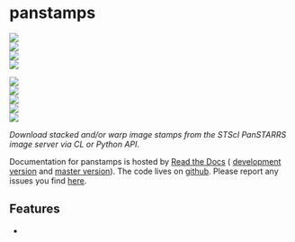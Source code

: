 # panstamps

<!-- INFO BADGES -->  

[![](https://img.shields.io/pypi/pyversions/panstamps)](https://pypi.org/project/panstamps/)  
[![](https://img.shields.io/pypi/v/panstamps)](https://pypi.org/project/panstamps/)  
[![](https://img.shields.io/github/license/thespacedoctor/panstamps)](https://github.com/thespacedoctor/panstamps)  
[![](https://img.shields.io/pypi/dm/panstamps)](https://pypi.org/project/panstamps/)  

<!-- STATUS BADGES -->  

[![](http://167.99.90.204:8080/buildStatus/icon?job=panstamps%2Fmaster&subject=build%20master)](http://167.99.90.204:8080/blue/organizations/jenkins/panstamps/activity?branch=master)  
[![](http://167.99.90.204:8080/buildStatus/icon?job=panstamps%2Fdevelop&subject=build%20dev)](http://167.99.90.204:8080/blue/organizations/jenkins/panstamps/activity?branch=develop)  
[![](https://cdn.jsdelivr.net/gh/thespacedoctor/panstamps@master/coverage.svg)](https://raw.githack.com/thespacedoctor/panstamps/master/htmlcov/index.html)  
[![](https://readthedocs.org/projects/panstamps/badge/?version=master)](https://panstamps.readthedocs.io/en/master/)  
[![](https://img.shields.io/github/issues/thespacedoctor/panstamps/type:%20bug?label=bug%20issues)](https://github.com/thespacedoctor/panstamps/issues?q=is%3Aissue+is%3Aopen+label%3A%22type%3A+bug%22+)  

*Download stacked and/or warp image stamps from the STScI PanSTARRS image server via CL or Python API*.

Documentation for panstamps is hosted by [Read the Docs](https://panstamps.readthedocs.io/en/master/) (
[development version](https://panstamps.readthedocs.io/en/develop/) and [master version](https://panstamps.readthedocs.io/en/master/)). The code lives on [github](https://github.com/thespacedoctor/panstamps). Please report any issues you find [here](https://github.com/thespacedoctor/panstamps/issues).

## Features

* 



